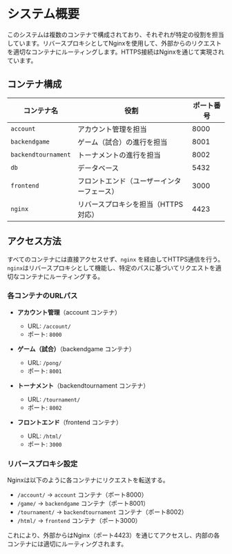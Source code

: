 # システム概要

このシステムは複数のコンテナで構成されており、それぞれが特定の役割を担当しています。リバースプロキシとしてNginxを使用して、外部からのリクエストを適切なコンテナにルーティングします。HTTPS接続はNginxを通じて実現されています。

## コンテナ構成

| コンテナ名              | 役割                                      | ポート番号 |
|--------------------|-----------------------------------------|---------|
| `account`          | アカウント管理を担当                          | 8000    |
| `backendgame`      | ゲーム（試合）の進行を担当                     | 8001    |
| `backendtournament`| トーナメントの進行を担当                     | 8002    |
| `db`               | データベース                               | 5432    |
| `frontend`         | フロントエンド（ユーザーインターフェース）       | 3000    |
| `nginx`            | リバースプロキシを担当（HTTPS対応）           | 4423     |

## アクセス方法

すべてのコンテナには直接アクセスせず、`nginx` を経由してHTTPS通信を行う。`nginx`はリバースプロキシとして機能し、特定のパスに基づいてリクエストを適切なコンテナにルーティングする。

### 各コンテナのURLパス

- **アカウント管理**（account コンテナ）  
  - URL: `/account/`
  - ポート: `8000`

- **ゲーム（試合）**（backendgame コンテナ）  
  - URL: `/pong/`
  - ポート: `8001`

- **トーナメント**（backendtournament コンテナ）  
  - URL: `/tournament/`
  - ポート: `8002`

- **フロントエンド**（frontend コンテナ）  
  - URL: `/html/`
  - ポート: `3000`

### リバースプロキシ設定

Nginxは以下のように各コンテナにリクエストを転送する。

- `/account/` → `account` コンテナ（ポート8000）
- `/game/` → `backendgame` コンテナ（ポート8001）
- `/tournament/` → `backendtournament` コンテナ（ポート8002）
- `/html/` → `frontend` コンテナ（ポート3000）

これにより、外部からはNginx（ポート4423）を通じてアクセスし、内部の各コンテナには適切にルーティングされます。
